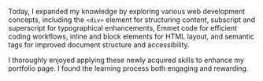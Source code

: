 Today, I expanded my knowledge by exploring various web development concepts, including the `<div>` element for structuring content, subscript and superscript for typographical enhancements, Emmet code for efficient coding workflows, inline and block elements for HTML layout, and semantic tags for improved document structure and accessibility.

I thoroughly enjoyed applying these newly acquired skills to enhance my portfolio page. I found the learning process both engaging and rewarding.

